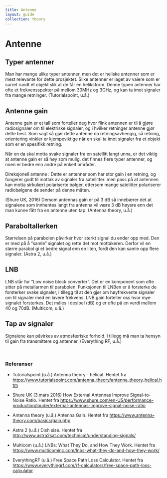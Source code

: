 ```yaml
---
title: Antenne
layout: guide
collection: theory
---
```


# Antenne

## Typer antenner

Man har mange ulike typer antenner, men det er heliske antenner som er mest relevante for dette prosjektet. Slike antenner er laget av vaiere som er surret rundt et objekt slik at de får en heliksform. Denne typen antenner har ofte et frekvensspekter på mellom 30MHz og 3GHz, og kan ta imot signaler fra mange retninger. (Tutorialspoint, u.å.)

## Antenne gain

Antenne gain er et tall som forteller deg hvor flink antennen er til å gjøre radiosignaler om til elektriske signaler, og i hvilker retninger antenne gjør dette best. Som sagt så gjør dette antenne da retningsavhengig, så retning, orientering vinkler er kjempeviktige når en skal ta imot signaler fra et objekt som er en spesifikk retning.

Når en da skal motta svake signaler fra en satellitt langt unna, er det viktig at antenne gain er så høy som mulig. det finnes flere typer antenner, og noen er bedre enn andre på enkelt områder.

Direksjonell antenne : Dette er antenner som har stor gain i en retning, og fungerer godt til mottak av signaler fra satellitter. men pass på at antennen kan motta sirkulært polariserte bølger, ettersom mange satelitter polariserer radiobølgene de sender på denne måten.

(Shure UK, 2016) Dersom antennas gain er på 3 dB så innebærer det at signalene som innhentes langt fra antenna vil være 3 dB høyere enn det man kunne fått fra en antenne uten tap. (Antenna theory, u.å.)

## Paraboltallerken

Størrelsen på parabolen påvirker hvor sterkt signal du ender opp med. Den er med på å “samle” signalet og rette det mot mottakeren. Derfor vil en større parabol gi et bedre signal enn en liten, fordi den kan samle opp flere signaler. (Astra 2, u.å.)

## LNB

LNB står for “Low noise block converter”. Det er en komponent som ofte sitter på metallarmen til parabolen. Funksjonen til LNBen er å forsterke de forsterker svake signaler, i tillegg til at den gjør om høyfrekvente signaler om til signaler med en lavere frekvens.
LNB gain forteller oss hvor mye signalet forsterkes. Det måles i desibel (dB) og er ofte på en verdi mellom 40 og 70dB. (Multicom, u.å.)

## Tap av signaler

Signalene kan påvirkes av atmosfæriske forhold. I tillegg må man ta hensyn til gain fra transmittere og antenner. (Everything RF, u.å.)

<br>

### Referanser

- Tutorialspoint (u.å.) Antenna theory - helical. Hentet fra <https://www.tutorialspoint.com/antenna_theory/antenna_theory_helical.htm>

- Shure UK (3.mars 2016) How External Antennas Improve Signal-to-Noise Ratio. Hentet fra <https://www.shure.com/en-US/performance-production/louder/external-antennas-improve-signal-noise-ratio>

- Antenna theory (u.å.) Antenna Gain. Hentet fra <https://www.antenna-theory.com/basics/gain.php>

- Astra 2 (u.å.) Dish size. Hentet fra <http://www.astra2sat.com/technical/understanding-signals/>

- Multicom (u.å.) LNBs: What They Do, and How They Work. Hentet fra <https://www.multicominc.com/lnbs-what-they-do-and-how-they-work/>

- EverythingRF (u.å.) Free Space Path Loss Calculator. Hentet fra <https://www.everythingrf.com/rf-calculators/free-space-path-loss-calculator>
